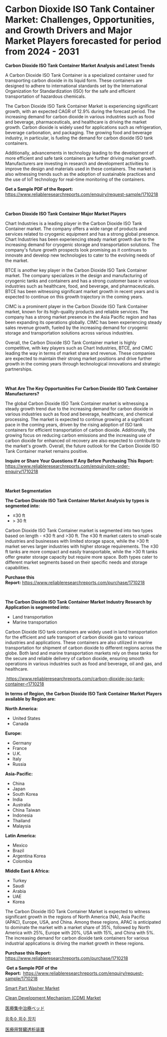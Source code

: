 <p><h1>Carbon Dioxide ISO Tank Container Market: Challenges, Opportunities, and Growth Drivers and Major Market Players forecasted for period from 2024 - 2031</h1></p><p><strong>Carbon Dioxide ISO Tank Container Market Analysis and Latest Trends</strong></p>
<p><p>A Carbon Dioxide ISO Tank Container is a specialized container used for transporting carbon dioxide in its liquid form. These containers are designed to adhere to international standards set by the International Organization for Standardization (ISO) for the safe and efficient transportation of hazardous chemicals.</p><p>The Carbon Dioxide ISO Tank Container Market is experiencing significant growth, with an expected CAGR of 12.9% during the forecast period. The increasing demand for carbon dioxide in various industries such as food and beverage, pharmaceuticals, and healthcare is driving the market growth. Carbon dioxide is widely used for applications such as refrigeration, beverage carbonation, and packaging. The growing food and beverage industry, in particular, is fueling the demand for carbon dioxide ISO tank containers.</p><p>Additionally, advancements in technology leading to the development of more efficient and safe tank containers are further driving market growth. Manufacturers are investing in research and development activities to improve the design and materials used in these containers. The market is also witnessing trends such as the adoption of sustainable practices and the use of IoT technology for real-time monitoring of the containers.</p></p>
<p><strong>Get a Sample PDF of the Report:&nbsp;</strong> <a href="https://www.reliableresearchreports.com/enquiry/request-sample/1710218">https://www.reliableresearchreports.com/enquiry/request-sample/1710218</a></p>
<p>&nbsp;</p>
<p><strong>Carbon Dioxide ISO Tank Container Major Market Players</strong></p>
<p><p>Chart Industries is a leading player in the Carbon Dioxide ISO Tank Container market. The company offers a wide range of products and services related to cryogenic equipment and has a strong global presence. Chart Industries has been experiencing steady market growth due to the increasing demand for cryogenic storage and transportation solutions. The company's future growth prospects look promising as it continues to innovate and develop new technologies to cater to the evolving needs of the market.</p><p>BTCE is another key player in the Carbon Dioxide ISO Tank Container market. The company specializes in the design and manufacturing of cryogenic tanks and containers and has a strong customer base in various industries such as healthcare, food, and beverage, and pharmaceuticals. BTCE has been witnessing significant market growth in recent years and is expected to continue on this growth trajectory in the coming years.</p><p>CIMC is a prominent player in the Carbon Dioxide ISO Tank Container market, known for its high-quality products and reliable services. The company has a strong market presence in the Asia Pacific region and has been expanding its operations globally. CIMC has been experiencing steady sales revenue growth, fueled by the increasing demand for cryogenic storage and transportation solutions across various industries.</p><p>Overall, the Carbon Dioxide ISO Tank Container market is highly competitive, with key players such as Chart Industries, BTCE, and CIMC leading the way in terms of market share and revenue. These companies are expected to maintain their strong market positions and drive further growth in the coming years through technological innovations and strategic partnerships.</p></p>
<p>&nbsp;</p>
<p><strong>What Are The Key Opportunities For Carbon Dioxide ISO Tank Container Manufacturers?</strong></p>
<p><p>The global Carbon Dioxide ISO Tank Container market is witnessing a steady growth trend due to the increasing demand for carbon dioxide in various industries such as food and beverage, healthcare, and chemical processing. The market is expected to continue growing at a significant pace in the coming years, driven by the rising adoption of ISO tank containers for efficient transportation of carbon dioxide. Additionally, the growing focus on reducing carbon emissions and the increasing use of carbon dioxide for enhanced oil recovery are also expected to contribute to the market's growth. Overall, the future outlook for the Carbon Dioxide ISO Tank Container market remains positive.</p></p>
<p><strong>Inquire or Share Your Questions If Any Before Purchasing This Report:</strong> <a href="https://www.reliableresearchreports.com/enquiry/pre-order-enquiry/1710218">https://www.reliableresearchreports.com/enquiry/pre-order-enquiry/1710218</a></p>
<p>&nbsp;</p>
<p><strong>Market Segmentation</strong></p>
<p><strong>The Carbon Dioxide ISO Tank Container Market Analysis by types is segmented into:</strong></p>
<p><ul><li>≤30 ft</li><li>> 30 ft</li></ul></p>
<p><p>Carbon Dioxide ISO Tank Container market is segmented into two types based on length - ≤30 ft and >30 ft. The ≤30 ft market caters to small-scale industries and businesses with limited storage space, while the >30 ft market serves larger industries with higher storage requirements. The ≤30 ft tanks are more compact and easily transportable, while the >30 ft tanks offer greater storage capacity but require more space. Both types cater to different market segments based on their specific needs and storage capabilities.</p></p>
<p><strong>Purchase this Report:&nbsp;</strong><a href="https://www.reliableresearchreports.com/purchase/1710218">https://www.reliableresearchreports.com/purchase/1710218</a></p>
<p>&nbsp;</p>
<p><strong>The Carbon Dioxide ISO Tank Container Market Industry Research by Application is segmented into:</strong></p>
<p><ul><li>Land transportation</li><li>Marine transportation</li></ul></p>
<p><p>Carbon Dioxide ISO tank containers are widely used in land transportation for the efficient and safe transport of carbon dioxide gas to various industries and applications. These containers are also utilized in marine transportation for shipment of carbon dioxide to different regions across the globe. Both land and marine transportation markets rely on these tanks for the secure and reliable delivery of carbon dioxide, ensuring smooth operations in various industries such as food and beverage, oil and gas, and healthcare.</p></p>
<p><a href="https://www.reliableresearchreports.com/carbon-dioxide-iso-tank-container-r1710218">&nbsp;https://www.reliableresearchreports.com/carbon-dioxide-iso-tank-container-r1710218</a></p>
<p><strong>In terms of Region, the Carbon Dioxide ISO Tank Container Market Players available by Region are:</strong></p>
<p>
    <p> <strong> North America: </strong>
        <ul>
            <li>United States</li>
            <li>Canada</li>
        </ul>
        </p> 
    <p> <strong> Europe: </strong>
        <ul>
            <li>Germany</li>
            <li>France</li>
            <li>U.K.</li>
            <li>Italy</li>
            <li>Russia</li>
        </ul>
        </p> 
    <p> <strong> Asia-Pacific: </strong>
        <ul>
            <li>China</li>
            <li>Japan</li>
            <li>South Korea</li>
            <li>India</li>
            <li>Australia</li>
            <li>China Taiwan</li>
            <li>Indonesia</li>
            <li>Thailand</li>
            <li>Malaysia</li>
        </ul>
        </p> 
    <p> <strong> Latin America: </strong>
        <ul>
            <li>Mexico</li>
            <li>Brazil</li>
            <li>Argentina Korea</li>
            <li>Colombia</li>
        </ul>
        </p> 
    <p> <strong> Middle East & Africa: </strong>
        <ul>
            <li>Turkey</li>
            <li>Saudi</li>
            <li>Arabia</li>
            <li>UAE</li>
            <li>Korea</li>
        </ul>
    </p>
    </p>
<p><p>The Carbon Dioxide ISO Tank Container Market is expected to witness significant growth in the regions of North America (NA), Asia Pacific (APAC), Europe, USA, and China. Among these regions, APAC is anticipated to dominate the market with a market share of 35%, followed by North America with 25%, Europe with 20%, USA with 15%, and China with 5%. The increasing demand for carbon dioxide tank containers for various industrial applications is driving the market growth in these regions.</p></p>
<p><strong>Purchase this Report: </strong><a href="https://www.reliableresearchreports.com/purchase/1710218">https://www.reliableresearchreports.com/purchase/1710218</a></p>
<p>&nbsp;<strong>Get a Sample PDF of the Report:&nbsp;&nbsp;</strong><a href="https://www.reliableresearchreports.com/enquiry/request-sample/1710218">https://www.reliableresearchreports.com/enquiry/request-sample/1710218</a></p>
<p><strong></strong></p>
<p><p><a href="https://github.com/ZackaryHalvorson2023/Market-Research-Report-List-1/blob/main/smart-part-washer-market.md">Smart Part Washer Market</a></p><p><a href="https://github.com/AnnChovey2023/Market-Research-Report-List-1/blob/main/clean-development-mechanism-cdm-market.md">Clean Development Mechanism (CDM) Market</a></p><p><a href="https://github.com/kegley4963/Market-Research-Report-List-1/blob/main/8931832126265.md">医療集中治療ベッド</a></p><p><a href="https://github.com/mofijurk071/Market-Research-Report-List-1/blob/main/7928823112047.md">응축수 회수 장치</a></p><p><a href="https://github.com/LuzHills1972/Market-Research-Report-List-1/blob/main/9552007126266.md">医療用腎臓透析装置</a></p></p>